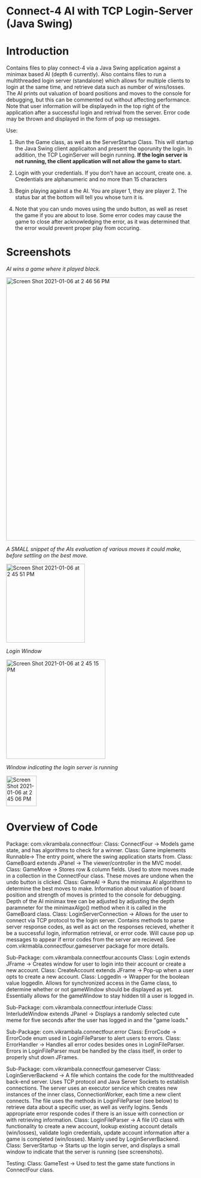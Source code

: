 # Connect-4 AI with TCP Login-Server (Java Swing)

# Introduction  

  Contains files to play connect-4 via a Java Swing application against a minimax based AI (depth 6 currently). 
  Also contains files to run a multithreaded login server (standalone) which allows for multiple clients to login
  at the same time, and retrieve data such as number of wins/losses. The AI prints out valuation of board positions and moves 
  to the console for debugging, but this can be commented out without affecting performance. Note that user information will
  be displayedn in the top right of the application after a successful login and retrival from the server. Error code may 
  be thrown and displayed in the form of pop up messages.
  
 Use: 
  1. Run the Game class, as well as the ServerStartup Class. This will startup the Java Swing client applicaiton and present the oporunity the login.
     In addition, the TCP LoginServer will begin running. **If the login server is not running, the client application will not allow the game to start.**

  2. Login with your credentials. If you don't have an account, create one. 
      a. Credentials are alphanumeric and no more than 15 characters

  3. Begin playing against a the AI. You are player 1, they are player 2. The status
      bar at the bottom will tell you whose turn it is. 

  4. Note that you can undo moves using the undo button, as well as reset the game if 
      you are about to lose. Some error codes may cause the game to close after acknowledging the error,
      as it was determined that the error would prevent proper play from occuring. 

# Screenshots
   
   *AI wins a game where it played black.* 
   
   <img width="702" alt="Screen Shot 2021-01-06 at 2 46 56 PM" src="https://user-images.githubusercontent.com/56012430/103817286-62bce480-5034-11eb-8e2a-c54e4d7a5b5a.png">
   
   *A SMALL snippet of the AIs evaluation of various moves it could make, before settling on the best move.* 

<img width="210" alt="Screen Shot 2021-01-06 at 2 45 51 PM" src="https://user-images.githubusercontent.com/56012430/103817322-7a946880-5034-11eb-87a0-ef6ece585642.png">
   
   *Login Window*
   
   <img width="265" alt="Screen Shot 2021-01-06 at 2 45 15 PM" src="https://user-images.githubusercontent.com/56012430/103817310-7405f100-5034-11eb-9854-3a2d2a7d14cf.png">
   
   *Window indicating the login server is running*
   
   <img width="81" alt="Screen Shot 2021-01-06 at 2 45 06 PM" src="https://user-images.githubusercontent.com/56012430/103817397-9d268180-5034-11eb-8f3e-e70cead36571.png">


# Overview of Code    
Package: com.vikrambala.connectfour:
    Class: ConnectFour -> Models game state, and has algorithms to check for a winner.
    Class: Game implements Runnable-> The entry point, where the swing application starts from.
    Class: GameBoard extends JPanel -> The viewer/controller in the MVC model. 
    Class: GameMove -> Stores row & column fields. Used to store moves made in a collection
        in the ConnectFour class. These moves are undone when the undo button is clicked.
    Class: GameAI -> Runs the minimax AI algorithmn to determine the best moves to make. Information about valuation of
        board position and strength of moves is printed to the console for debugging. Depth of the AI minimax tree can be 
        adjusted by adjusting the depth paramneter for the minimaxAlgo() method when it is called in the GameBoard class.
    Class: LoginServerConnection -> Allows for the user to connect via TCP protocol to the login server. Contains methods to parse 
        server response codes, as well as act on the responses recieved, whether it be a successful login, information retrieval, or error code. 
        Will cause pop up messages to appear if error codes from the server are recieved. See com.vikrmabla.connectfour.gameserver package for more details.

Sub-Package: com.vikrambala.connectfour.accounts
    Class: Login extends JFrame -> Creates window for user to login into their account
        or create a new account.
    Class: CreateAccount extends JFrame -> Pop-up when a user opts to create a new account.
    Class: LoggedIn -> Wrapper for the boolean value loggedIn. Allows for synchronized access
        in the Game class, to determine whether or not gameWindow should be displayed as yet.
        Essentially allows for the gameWindow to stay hidden till a user is logged in. 


Sub-Package: com.vikrambala.connectfour.interlude
    Class: InterludeWindow extends JPanel -> Displays a randomly selected cute meme
    for five seconds after the user has logged in and the "game loads."

Sub-Package: com.vikrambala.connectfour.error
    Class: ErrorCode -> ErrorCode enum used in LoginFileParser to alert users to errors.
    Class: ErrorHandler -> Handles all error codes besides ones in LoginFileParser.
            Errors in LoginFileParser must be handled by the class itself, in order
            to properly shut down JFrames.

Sub-Package: com.vikrambala.connectfour.gameserver
   Class: LoginServerBackend -> A file which contains the code for the multithreaded back-end server. Uses TCP protocol and Java Server Sockets to
           establish connections. The server uses an executor service which creates new instances of the inner class, ConnectionWorker, each time a new client                        
           connects. The file uses the methods in LoginFileParser (see below) to retrieve data about a specific user, as well as verify logins. 
           Sends appropriate error responde codes if there is an issue with connection or with retrieving information.
   Class: LoginFileParser -> A file I/O class with functionality to create a new account,
           lookup existing account details (win/losses), validate login credentials,
           update account information after a game is completed (win/losses). Mainly used by LoginServerBackend.
   Class: ServerStartup -> Starts up the login server, and displays a small window to indicate that the server is running (see screenshots).

Testing: 
   Class: GameTest -> Used to test the game state functions in ConnectFour class. 

